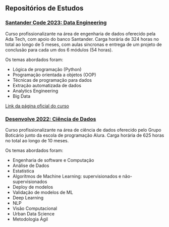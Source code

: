 ## Repositórios de Estudos

### [Santander Code 2023: Data Engineering](https://github.com/mbaliu-treino/ADA_Engenharia_de_Dados)

Curso profissionalizante na área de engenharia de dados oferecido pela Ada Tech, com apoio do banco Santander. Carga horária de 324 horas no total ao longo de 5 meses, com aulas síncronas e entrega de um projeto de conclusão para cada um dos 6 módulos (54 horas).

Os temas abordados foram:

* Lógica de programação (Python)
* Programação orientada a objetos (OOP)
* Técnicas de programação para dados
* Extração automatizada de dados
* Analytics Engineering
* Big Data

[Link da página oficial do curso](https://ada.tech/sou-aluno/programas/santander-coders-2023)


### [Desenvolve 2022: Ciência de Dados](https://github.com/mbaliu-treino/Desenvolve)

Curso profissionalizante na área de ciência de dados oferecido pelo Grupo Boticário junto da escola de programação Alura. Carga horária de 625 horas no total ao longo de 10 meses.

Os temas abordados foram:

* Engenharia de software e Computação
* Análise de Dados
* Estatística
* Algorítmos de Machine Learning: supervisionados e não-supervisionados
* Deploy de modelos
* Validação de modelos de ML
* Deep Learning
* NLP
* Visão Computacional
* Urban Data Science
* Metodologia Ágil

<!--

**Here are some ideas to get you started:**

🙋‍♀️ A short introduction - what is your organization all about?
🌈 Contribution guidelines - how can the community get involved?
👩‍💻 Useful resources - where can the community find your docs? Is there anything else the community should know?
🍿 Fun facts - what does your team eat for breakfast?
🧙 Remember, you can do mighty things with the power of [Markdown](https://docs.github.com/github/writing-on-github/getting-started-with-writing-and-formatting-on-github/basic-writing-and-formatting-syntax)

https://img.shields.io/badge/-FLUTTER-02569B

[![Gmail Badge](https://img.shields.io/badge/-Gmail-c14438?style=flat-square&logo=Gmail&logoColor=white&link=mailto:seu_email)](mailto:ghb.albuquerque@gmail.com)
-->
